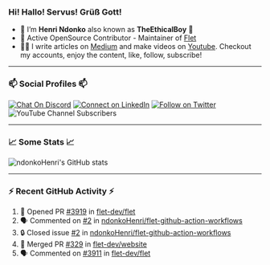 ### Hi! Hallo! Servus! Grüß Gott!

- 🙂  I’m **Henri Ndonko** also known as **TheEthicalBoy** 👾
- 🚀  Active OpenSource Contributor - Maintainer of [Flet](https://github.com/flet-dev/flet) 
- 👨‍🏫  I write articles on [Medium](https://ndonkohenri.medium.com/) and make videos on [Youtube](https://youtube.com/@ndonkoHenri). Checkout my accounts, enjoy the content, like, follow, subscribe!

---

### 📫 Social Profiles 📫

[![Chat On Discord](https://img.shields.io/badge/--discord?label=Username=the_ethical_boy&logo=Discord&style=social)](https://github.com/ndonkoHenri) 
[![Connect on LinkedIn](https://img.shields.io/badge/--linkedin?label=LinkedIn&logo=LinkedIn&style=social)](https://www.linkedin.com/in/ndonkohenri) 
[![Follow on Twitter](https://img.shields.io/badge/--twitter?label=Twitter&logo=Twitter&style=social)](https://twitter.com/ndonkoHenri)
![YouTube Channel Subscribers](https://img.shields.io/youtube/channel/subscribers/UC2j9sVx0O7M8CebjMtyCuNQ?style=social&label=Youtube&link=https%3A%2F%2Fyoutube.com%2F%40ndonkoHenri)

---

### 📈 Some Stats 📈

<!-- <a href="https://github.com/ndonkoHenri">
<img src="https://github.com/ndonkoHenri/github-stats/blob/master/generated/overview.svg#gh-dark-mode-only" />
<img src="https://github.com/ndonkoHenri/github-stats/blob/master/generated/languages.svg#gh-dark-mode-only" />
<img src="https://github.com/ndonkoHenri/github-stats/blob/master/generated/overview.svg#gh-light-mode-only" />
<img src="https://github.com/ndonkoHenri/github-stats/blob/master/generated/languages.svg#gh-light-mode-only" />
</a> -->

<!-- ![ndonkoHenri's GitHub stats](https://github-readme-stats.vercel.app/api?username=ndonkoHenri&show_icons=true) -->

![ndonkoHenri's GitHub stats](https://github-readme-stats.vercel.app/api?username=ndonkoHenri&theme=tokyonight&show_icons=true&title_color=fff&text_color=fff)

<!-- [![Top Langs](https://github-readme-stats.vercel.app/api/top-langs/?username=ndonkoHenri)](https://github.com/ndonkoHenri/github-readme-stats) -->

---

### :zap: Recent GitHub Activity :zap:

<!--START_SECTION:activity-->
1. 💪 Opened PR [#3919](https://github.com/flet-dev/flet/pull/3919) in [flet-dev/flet](https://github.com/flet-dev/flet)
2. 🗣 Commented on [#2](https://github.com/ndonkoHenri/flet-github-action-workflows/issues/2#issuecomment-2324060576) in [ndonkoHenri/flet-github-action-workflows](https://github.com/ndonkoHenri/flet-github-action-workflows)
3. 🔒 Closed issue [#2](https://github.com/ndonkoHenri/flet-github-action-workflows/issues/2) in [ndonkoHenri/flet-github-action-workflows](https://github.com/ndonkoHenri/flet-github-action-workflows)
4. 🎉 Merged PR [#329](https://github.com/flet-dev/website/pull/329) in [flet-dev/website](https://github.com/flet-dev/website)
5. 🗣 Commented on [#3911](https://github.com/flet-dev/flet/issues/3911#issuecomment-2323066836) in [flet-dev/flet](https://github.com/flet-dev/flet)
<!--END_SECTION:activity-->
